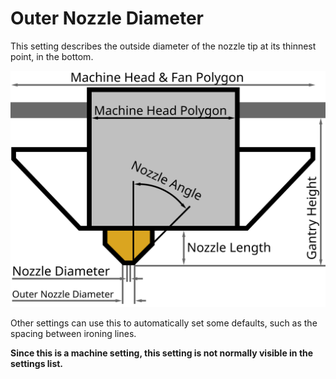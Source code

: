 Outer Nozzle Diameter
====
This setting describes the outside diameter of the nozzle tip at its thinnest point, in the bottom.

![Dimensions of the print head](images/head_dimensions.svg)

Other settings can use this to automatically set some defaults, such as the spacing between ironing lines.

**Since this is a machine setting, this setting is not normally visible in the settings list.**